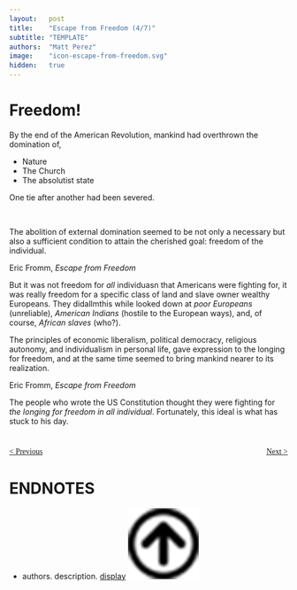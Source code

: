 ```yaml
---
layout:   post
title:    "Escape from Freedom (4/7)"
subtitle: "TEMPLATE"
authors:  "Matt Perez"
image:    "icon-escape-from-freedom.svg"
hidden:   true
---
```


<div style='display:none; '>
 <p><em>Escape from Freedom</em> was published in 1941. Pim de Morre, co-founder of <em>Corporate Rebels</em>, reminded me of it. I first read it when I was 18-19 years old (I am a mere 73 now).</p>
 <p id="_signature">Eric Fromm, <em>Escape from Freedom</em></p>
</div>

<h1>Freedom!</h1>
 <div class="_citation">
 </div>
 <p>By the end of the American Revolution, mankind had overthrown the domination of,</p>
  <ul>
   <li>Nature</li>
   <li>The Church</li>
   <li>The absolutist state</li>
 </ul>
 <div class="_citation">
  <p>One tie after another had been severed.</p>
 </div>
 <br />
 <div class="_citation">
  <p>The abolition of external domination seemed to be not only a necessary but also a sufficient condition to attain the cherished goal: freedom of the individual.</p>
 <p id="_signature">Eric Fromm, <em>Escape from Freedom</em></p>
 </div>
 <p>But it was not freedom for <em>all</em> individuasn that Americans were fighting for, it was really freedom for a specific class of land and slave owner wealthy Europeans. They didallmthis while looked down at <em>poor Europeans</em> (unreliable), <em>American Indians</em> (hostile to the European ways), and, of course, <em>African slaves</em> (who?).</p>

 <div class="_citation">
  <p>The principles of economic liberalism, political democracy, religious autonomy, and individualism in personal life, gave expression to the longing for freedom, and at the same time seemed to bring mankind nearer to its realization.</p>
  <p id="_signature">Eric Fromm, <em>Escape from Freedom</em></p>
 </div>
 <p>The people who wrote the US Constitution thought they were fighting for <em>the longing for freedom in  all individual</em>. Fortunately, this ideal is what has stuck to his day.</p>

<h1></h1>
 <p></p>
 <p></p>
 <p></p>
 <p></p>
 <p></p>

<div style="margin-bottom:1in; font-family: American Typewriter, serif; ">
 <span style="float:left; ">
  <a href="https://radicalcompanies.com/2024/12/23/escape-from-freedom">&lt; Previous</a>
 </span>
 <span style="float:right; ">
  <a href="https://radicalcompanies.com/2024/12/27/escape-from-freedom">Next &gt;</a>
 </span>
</div>

<h1 class="_section">ENDNOTES</h1>
 <ul>
  <li id="en01">
   <p class="_list-item">
    authors.
    description.
    <a href="display" target="_blank">display</a>
    <a class="_uparrow" href="#bm01"><img src="/assets/img/arrow-up-icon.png"></a>
   </p>
  </li>
 </ul>